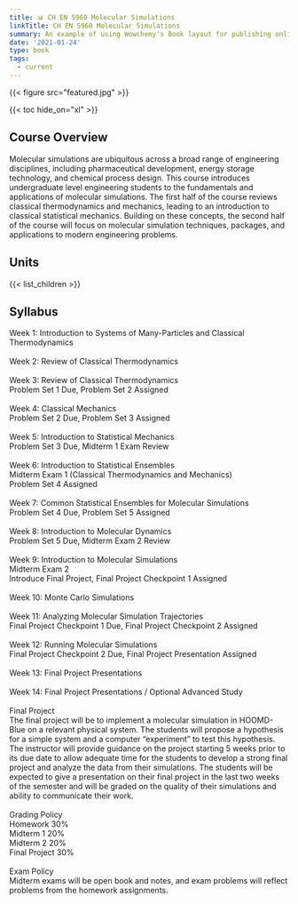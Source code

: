 ```yaml
---
title: 📊 CH EN 5960 Molecular Simulations
linkTitle: CH EN 5960 Molecular Simulations
summary: An example of using Wowchemy's Book layout for publishing online courses.
date: '2021-01-24'
type: book
tags:
  - current
---
```


{{< figure src="featured.jpg" >}}

{{< toc hide_on="xl" >}}

## Course Overview

Molecular simulations are ubiquitous across a broad range of engineering disciplines, including pharmaceutical development, energy storage technology, and chemical process design. This course introduces undergraduate level engineering students to the fundamentals and applications of molecular simulations. The first half of the course reviews classical thermodynamics and mechanics, leading to an introduction to classical statistical mechanics. Building on these concepts, the second half of the course will focus on molecular simulation techniques, packages, and applications to modern engineering problems.

## Units

{{< list_children >}}

## Syllabus

Week 1: Introduction to Systems of Many-Particles and Classical Thermodynamics
<br>
<br>
Week 2: Review of Classical Thermodynamics
<br>
<br>
Week 3: Review of Classical Thermodynamics
<br>
Problem Set 1 Due, Problem Set 2 Assigned
<br>
<br>
Week 4: Classical Mechanics
<br>
Problem Set 2 Due, Problem Set 3 Assigned
<br>
<br>
Week 5: Introduction to Statistical Mechanics
<br>
Problem Set 3 Due, Midterm 1 Exam Review
<br>
<br>
Week 6: Introduction to Statistical Ensembles
<br>
Midterm Exam 1 (Classical Thermodynamics and Mechanics)
<br>
Problem Set 4 Assigned
<br>
<br>
Week 7: Common Statistical Ensembles for Molecular Simulations
<br>
Problem Set 4 Due, Problem Set 5 Assigned
<br>
<br>
Week 8: Introduction to Molecular Dynamics
<br>
Problem Set 5 Due, Midterm Exam 2 Review 
<br>
<br>
Week 9: Introduction to Molecular Simulations
<br>
Midterm Exam 2
<br>
Introduce Final Project, Final Project Checkpoint 1 Assigned
<br>
<br>
Week 10: Monte Carlo Simulations
<br>
<br>
Week 11: Analyzing Molecular Simulation Trajectories
<br>
Final Project Checkpoint 1 Due, Final Project Checkpoint 2 Assigned
<br>
<br>
Week 12: Running Molecular Simulations
<br> 
Final Project Checkpoint 2 Due, Final Project Presentation Assigned
<br>
<br>
Week 13: Final Project Presentations
<br>
<br>
Week 14: Final Project Presentations / Optional Advanced Study
<br>
<br>
Final Project
<br>
The final project will be to implement a molecular simulation in HOOMD-Blue on a relevant physical system. The students will propose a hypothesis for a simple system and a computer “experiment” to test this hypothesis. The instructor will provide guidance on the project starting 5 weeks prior to its due date to allow adequate time for the students to develop a strong final project and analyze the data from their simulations. The students will be expected to give a presentation on their final project in the last two weeks of the semester and will be graded on the quality of their simulations and ability to communicate their work. 
 <br>
 <br>
Grading Policy
<br>
Homework   	30%
<br>
Midterm 1    	20%
<br>
Midterm 2   	20%
<br>
Final Project	30%
<br>
<br>
Exam Policy
<br>
Midterm exams will be open book and notes, and exam problems will reflect problems from the homework assignments.

